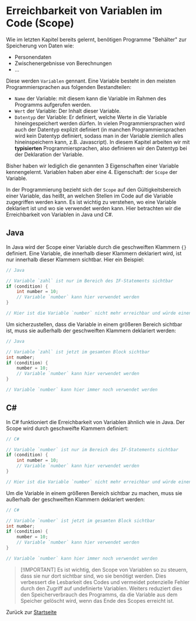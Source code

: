 # Erreichbarkeit von Variablen im Code (Scope)

Wie im letzten Kapitel bereits gelernt, benötigen Programme "Behälter" zur Speicherung von Daten wie:
- Personendaten
- Zwischenergebnisse von Berechnungen
- ...

Diese werden `Variablen` gennant. Eine Variable besteht in den meisten Programmiersprachen aus folgenden Bestandteilen:
- `Name` der Variable: mit diesem kann die Variable im Rahmen des Programms aufgerufen werden.
- `Wert` der Variable: Der Inhalt dieser Variable.
- `Datentyp` der Variable: Er definiert, welche Werte in die Variable hineingespeichert werden dürfen. In vielen Programmiersprachen wird auch der Datentyp explizit definiert (in manchen Programmiersprachen wird kein Datentyp definiert, sodass man in der Variable ziemlich alles hineinspeichern kann, z.B. Javascript). In diesem Kapitel arbeiten wir mit **typisierten** Programmiersprachen, also definieren wir den Datentyp bei der Deklaration der Variable.

Bisher haben wir lediglich die genannten 3 Eigenschaften einer Variable kennengelernt. Variablen haben aber eine 4. Eigenschaft: der `Scope` der Variable.

In der Programmierung bezieht sich der `Scope` auf den Gültigkeitsbereich einer Variable, das heißt, an welchen Stellen im Code auf die Variable zugegriffen werden kann. Es ist wichtig zu verstehen, wo eine Variable deklariert ist und wo sie verwendet werden kann. Hier betrachten wir die Erreichbarkeit von Variablen in Java und C#.

## Java

In Java wird der Scope einer Variable durch die geschweiften Klammern `{}` definiert. Eine Variable, die innerhalb dieser Klammern deklariert wird, ist nur innerhalb dieser Klammern sichtbar. Hier ein Beispiel:

```java
// Java

// Variable `zahl` ist nur im Bereich des IF-Statements sichtbar
if (condition) {
    int number = 10;
    // Variable `number` kann hier verwendet werden
}

// Hier ist die Variable `number` nicht mehr erreichbar und würde einen Fehler verursachen
```

Um sicherzustellen, dass die Variable in einem größeren Bereich sichtbar ist, muss sie außerhalb der geschweiften Klammern deklariert werden:

```java
// Java

// Variable `zahl` ist jetzt im gesamten Block sichtbar
int number;
if (condition) {
    number = 10;
    // Variable `number` kann hier verwendet werden
}

// Variable `number` kann hier immer noch verwendet werden
```

## C#

In C# funktioniert die Erreichbarkeit von Variablen ähnlich wie in Java. Der Scope wird durch geschweifte Klammern definiert:

```csharp
// C#

// Variable `number` ist nur im Bereich des IF-Statements sichtbar
if (condition) {
    int number = 10;
    // Variable `number` kann hier verwendet werden
}

// Hier ist die Variable `number` nicht mehr erreichbar und würde einen Fehler verursachen
```

Um die Variable in einem größeren Bereich sichtbar zu machen, muss sie außerhalb der geschweiften Klammern deklariert werden:

```csharp
// C#

// Variable `number` ist jetzt im gesamten Block sichtbar
int number;
if (condition) {
    number = 10;
    // Variable `number` kann hier verwendet werden
}

// Variable `number` kann hier immer noch verwendet werden
```

> [!IMPORTANT] Es ist wichtig, den Scope von Variablen so zu steuern, dass sie nur dort sichtbar sind, wo sie benötigt werden. Dies verbessert die Lesbarkeit des Codes und vermeidet potenzielle Fehler durch den Zugriff auf undefinierte Variablen. Weiters reduziert dies den Speicherverbrauch des Programms, da die Variable aus dem Speicher gelöscht wird, wenn das Ende des Scopes erreicht ist.

Zurück zur [Startseite](../README.md)
